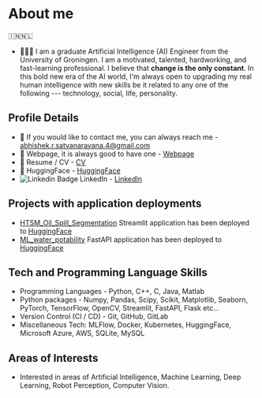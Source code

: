 # About me
🇮🇳🇳🇱
* 👨🏽‍🎓 I am a graduate Artificial Intelligence (AI) Engineer from the University of Groningen. I am a
motivated, talented, hardworking, and fast-learning professional. I believe that **change is the only constant**. 
In this bold new era of the AI world, I'm always open to upgrading my real human intelligence with new skills be it related
to any one of the following --- technology, social, life, personality.

## Profile Details
* 📧 If you would like to contact me, you can always reach me - <abhishek.r.satyanarayana.4@gmail.com>
* 📃 Webpage, it is always good to have one - [Webpage](https://abhishekrs4.github.io/)
* 📜 Resume / CV - [CV](https://abhishekrs4.github.io/docs/cv_abhishek_r_s.pdf)
* 🤗 HuggingFace - [HuggingFace](https://huggingface.co/abhishekrs4)
* ![Linkedin Badge](https://img.shields.io/badge/-Abhishek-blue?style=flat&logo=Linkedin&logoColor=blue) LinkedIn - [LinkedIn](https://www.linkedin.com/in/abhishek-ramanathapura-satyanarayana-862608a0/)

## Projects with application deployments
* [HTSM_Oil_Spill_Segmentation](https://github.com/AbhishekRS4/HTSM_Oil_Spill_Segmentation) Streamlit application has been deployed to [HuggingFace](https://huggingface.co/spaces/abhishekrs4/Oil_Spill_Segmentation)
* [ML_water_potability](https://github.com/AbhishekRS4/ML_water_potability_fastapi_deployment) FastAPI application has been deployed to [HuggingFace](https://huggingface.co/spaces/abhishekrs4/ML_water_potability)

## Tech and Programming Language Skills
* Programming Languages - Python, C++, C, Java, Matlab
* Python packages - Numpy, Pandas, Scipy, Scikit, Matplotlib, Seaborn, PyTorch, TensorFlow, OpenCV, Streamlit, FastAPI, Flask etc...
* Version Control (CI / CD) - Git, GitHub, GitLab
* Miscellaneous Tech: MLFlow, Docker, Kubernetes, HuggingFace, Microsoft Azure, AWS, SQLite, MySQL

## Areas of Interests
* Interested in areas of Artificial Intelligence, Machine Learning, Deep Learning, Robot Perception, Computer Vision.
